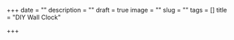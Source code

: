 +++
date = ""
description = ""
draft = true
image = ""
slug = ""
tags = []
title = "DIY Wall Clock"

+++
